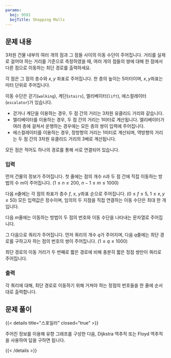 ```yaml
---
params:
  boj: 9591
  bojTitle: Shopping Malls
---
```


## 문제 내용

3차원 건물 내부의 여러 개의 점과 그 점들 사이의 이동 수단이 주어집니다. 거리를 실제로 걸어야 하는 거리를 기준으로 측정하였을 때, 여러 개의 점들의 쌍에 대해 한 점에서 다른 점으로 이동하는 최단 경로를 출력하세요.

각 점은 그 점의 층수와 $x, y$ 좌표로 주어집니다. 한 층의 높이는 5미터이며, $x, y$좌표는 미터 단위로 주어집니다.

이동 수단은 걷기(`walking`), 계단(`stairs`), 엘리베이터(`lift`), 에스컬레이터(`escalator`)가 있습니다.

* 걷거나 계단을 이용하는 경우, 두 점 간의 거리는 3차원 유클리드 거리와 같습니다.
* 엘리베이터를 이용하는 경우, 두 점 간의 거리는 1미터로 계산됩니다. 엘리베이터가 여러 층에 걸쳐서 운행하는 경우에는 모든 층의 쌍이 입력에 주어집니다.
* 에스컬레이터를 이용하는 경우, 정방향의 거리는 1미터로 계산되며, 역방향의 거리는 두 점 간의 3차원 유클리드 거리의 3배로 계산됩니다.

모든 점은 적어도 하나의 경로를 통해 서로 연결되어 있습니다.

### 입력

먼저 건물의 정보가 주어집니다. 첫 줄에는 점의 개수 $n$과 두 점 간에 직접 이동하는 방법의 수 $m$이 주어집니다. ($1 \le n \le 200$, $n-1 \le m \le 1000$)

다음 $n$줄에는 각 점의 좌표가 층수 $f$, $x$, $y$좌표 순으로 주어집니다. ($0 \le f \le 5$, $1 \le x, y \le 50$) 모든 입력값은 정수이며, 임의의 두 지점을 직접 연결하는 이동 수단은 최대 한 개입니다.

다음 $m$줄에는 이동하는 방법이 두 점의 번호와 이동 수단을 나타내는 문자열로 주어집니다.

그 다음으로 쿼리가 주어집니다. 먼저 쿼리의 개수 $q$가 주어지며, 다음 $q$줄에는 최단 경로를 구하고자 하는 점의 번호의 쌍이 주어집니다. ($1 \le q \le 1000$)

최단 경로의 이동 거리가 두 번째로 짧은 경로에 비해 충분히 짧은 정점 쌍만이 쿼리로 주어집니다.

### 출력

각 쿼리에 대해, 최단 경로로 이동하기 위해 거쳐야 하는 정점의 번호들을 한 줄에 순서대로 출력합니다.

## 문제 풀이

{{< details title="스포일러" closed="true" >}}

주어진 정보를 이용해 유향 그래프를 구성한 다음, Dijkstra 역추적 또는 Floyd 역추적을 사용하여 답을 구하면 됩니다.

{{< /details >}}
